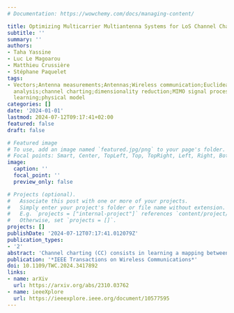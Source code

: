 ```yaml
---
# Documentation: https://wowchemy.com/docs/managing-content/

title: Optimizing Multicarrier Multiantenna Systems for LoS Channel Charting
subtitle: ''
summary: ''
authors:
- Taha Yassine
- Luc Le Magoarou
- Matthieu Crussière
- Stéphane Paquelet
tags:
- Vectors;Antenna measurements;Antennas;Wireless communication;Euclidean distance;Bandwidth;Task
  analysis;channel charting;dimensionality reduction;MIMO signal processing;machine
  learning;physical model
categories: []
date: '2024-01-01'
lastmod: 2024-07-12T09:17:41+02:00
featured: false
draft: false

# Featured image
# To use, add an image named `featured.jpg/png` to your page's folder.
# Focal points: Smart, Center, TopLeft, Top, TopRight, Left, Right, BottomLeft, Bottom, BottomRight.
image:
  caption: ''
  focal_point: ''
  preview_only: false

# Projects (optional).
#   Associate this post with one or more of your projects.
#   Simply enter your project's folder or file name without extension.
#   E.g. `projects = ["internal-project"]` references `content/project/deep-learning/index.md`.
#   Otherwise, set `projects = []`.
projects: []
publishDate: '2024-07-12T07:17:41.012079Z'
publication_types:
- '2'
abstract: 'Channel charting (CC) consists in learning a mapping between the space of raw channel observations, made available from pilot-based channel estimation in multicarrier multiantenna system, and a low-dimensional space where close points correspond to channels of user equipments (UEs) close spatially. Among the different methods of learning this mapping, some rely on a distance measure between channel vectors. Such a distance should reliably reflect the local spatial neighborhoods of the UEs. The recently proposed phase-insensitive (PI) distance exhibits good properties in this regards, but suffers from ambiguities due to both its periodic and oscillatory aspects, making users far away from each other appear closer in some cases. In this paper, a thorough theoretical analysis of the said distance and its limitations due to ambiguities is provided. Consequently, a new channel distance especially designed to remove ambiguities is proposed. Guidelines for designing systems capable of learning quality charts with the proposed distance are also derived. Experimental validation is then conducted on synthetic and realistic data in different scenarios.'
publication: '*IEEE Transactions on Wireless Communications*'
doi: 10.1109/TWC.2024.3417892
links:
- name: arXiv
  url: https://arxiv.org/abs/2310.03762
- name: ieeeXplore
  url: https://ieeexplore.ieee.org/document/10577595
---
```

